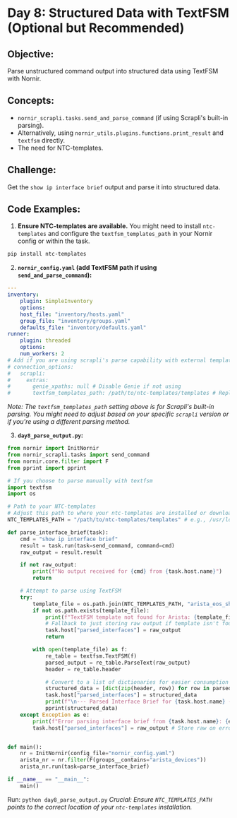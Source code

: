 # **Day 8: Structured Data with TextFSM (Optional but Recommended)**

## **Objective:** 
Parse unstructured command output into structured data using TextFSM with Nornir.

## **Concepts:**
* `nornir_scrapli.tasks.send_and_parse_command` (if using Scrapli's built-in parsing).
* Alternatively, using `nornir_utils.plugins.functions.print_result` and `textfsm` directly.
* The need for NTC-templates.

## **Challenge:** 
Get the `show ip interface brief` output and parse it into structured data.

## **Code Examples:**

1.  **Ensure NTC-templates are available.** You might need to install `ntc-templates` and configure the `textfsm_templates_path` in your Nornir config or within the task.
```bash
pip install ntc-templates
```

2.  **`nornir_config.yaml` (add TextFSM path if using `send_and_parse_command`):**
```yaml
---
inventory:
    plugin: SimpleInventory
    options:
    host_file: "inventory/hosts.yaml"
    group_file: "inventory/groups.yaml"
    defaults_file: "inventory/defaults.yaml"
runner:
    plugin: threaded
    options:
    num_workers: 2
# Add if you are using scrapli's parse capability with external templates
# connection_options:
#   scrapli:
#     extras:
#       genie_xpaths: null # Disable Genie if not using
#       textfsm_templates_path: /path/to/ntc-templates/templates # Replace with your actual path
```

*Note: The `textfsm_templates_path` setting above is for Scrapli's built-in parsing. You might need to adjust based on your specific `scrapli` version or if you're using a different parsing method.*

3.  **`day8_parse_output.py`:**

```python
from nornir import InitNornir
from nornir_scrapli.tasks import send_command
from nornir.core.filter import F
from pprint import pprint

# If you choose to parse manually with textfsm
import textfsm
import os

# Path to your NTC-templates
# Adjust this path to where your ntc-templates are installed or downloaded
NTC_TEMPLATES_PATH = "/path/to/ntc-templates/templates" # e.g., /usr/local/lib/python3.x/dist-packages/ntc_templates/templates

def parse_interface_brief(task):
    cmd = "show ip interface brief"
    result = task.run(task=send_command, command=cmd)
    raw_output = result.result

    if not raw_output:
        print(f"No output received for {cmd} from {task.host.name}")
        return

    # Attempt to parse using TextFSM
    try:
        template_file = os.path.join(NTC_TEMPLATES_PATH, "arista_eos_show_ip_interface_brief.textfsm")
        if not os.path.exists(template_file):
            print(f"TextFSM template not found for Arista: {template_file}")
            # Fallback to just storing raw output if template isn't found
            task.host["parsed_interfaces"] = raw_output
            return

        with open(template_file) as f:
            re_table = textfsm.TextFSM(f)
            parsed_output = re_table.ParseText(raw_output)
            header = re_table.header

            # Convert to a list of dictionaries for easier consumption
            structured_data = [dict(zip(header, row)) for row in parsed_output]
            task.host["parsed_interfaces"] = structured_data
            print(f"\n--- Parsed Interface Brief for {task.host.name} ---")
            pprint(structured_data)
    except Exception as e:
        print(f"Error parsing interface brief from {task.host.name}: {e}")
        task.host["parsed_interfaces"] = raw_output # Store raw on error


def main():
    nr = InitNornir(config_file="nornir_config.yaml")
    arista_nr = nr.filter(F(groups__contains="arista_devices"))
    arista_nr.run(task=parse_interface_brief)

if __name__ == "__main__":
    main()
```

Run: `python day8_parse_output.py`
*Crucial: Ensure `NTC_TEMPLATES_PATH` points to the correct location of your `ntc-templates` installation.*
